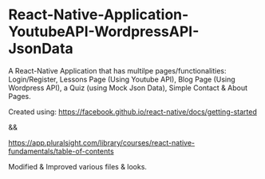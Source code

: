 # React-Native-Application-YoutubeAPI-WordpressAPI-JsonData
A React-Native Application that has multilpe pages/functionalities: Login/Register, Lessons Page (Using Youtube API), Blog Page (Using Wordpress API), a Quiz (using Mock Json Data), Simple Contact &amp; About Pages.

Created using:
https://facebook.github.io/react-native/docs/getting-started

&&

https://app.pluralsight.com/library/courses/react-native-fundamentals/table-of-contents

Modified & Improved various files & looks.
